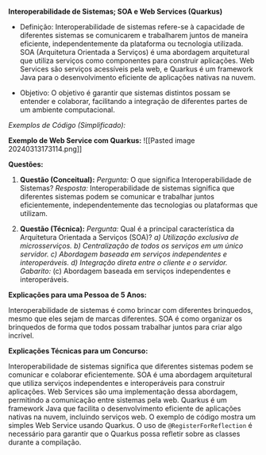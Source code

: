 **Interoperabilidade de Sistemas; SOA e Web Services (Quarkus)**

* Definição: Interoperabilidade de sistemas refere-se à capacidade de diferentes sistemas se comunicarem e trabalharem juntos de maneira eficiente, independentemente da plataforma ou tecnologia utilizada. SOA (Arquitetura Orientada a Serviços) é uma abordagem arquitetural que utiliza serviços como componentes para construir aplicações. Web Services são serviços acessíveis pela web, e Quarkus é um framework Java para o desenvolvimento eficiente de aplicações nativas na nuvem.

* Objetivo: O objetivo é garantir que sistemas distintos possam se entender e colaborar, facilitando a integração de diferentes partes de um ambiente computacional.

_Exemplos de Código (Simplificado):_

**Exemplo de Web Service com Quarkus:**
![[Pasted image 20240313173114.png]]

**Questões:**

1. **Questão (Conceitual):** _Pergunta:_ O que significa Interoperabilidade de Sistemas? _Resposta:_ Interoperabilidade de sistemas significa que diferentes sistemas podem se comunicar e trabalhar juntos eficientemente, independentemente das tecnologias ou plataformas que utilizam.
    
2. **Questão (Técnica):** _Pergunta:_ Qual é a principal característica da Arquitetura Orientada a Serviços (SOA)? _a) Utilização exclusiva de microsserviços._ _b) Centralização de todos os serviços em um único servidor._ _c) Abordagem baseada em serviços independentes e interoperáveis._ _d) Integração direta entre o cliente e o servidor._ _Gabarito:_ (c) Abordagem baseada em serviços independentes e interoperáveis.
    

**Explicações para uma Pessoa de 5 Anos:**

Interoperabilidade de sistemas é como brincar com diferentes brinquedos, mesmo que eles sejam de marcas diferentes. SOA é como organizar os brinquedos de forma que todos possam trabalhar juntos para criar algo incrível.

**Explicações Técnicas para um Concurso:**

Interoperabilidade de sistemas significa que diferentes sistemas podem se comunicar e colaborar eficientemente. SOA é uma abordagem arquitetural que utiliza serviços independentes e interoperáveis para construir aplicações. Web Services são uma implementação dessa abordagem, permitindo a comunicação entre sistemas pela web. Quarkus é um framework Java que facilita o desenvolvimento eficiente de aplicações nativas na nuvem, incluindo serviços web. O exemplo de código mostra um simples Web Service usando Quarkus. O uso de `@RegisterForReflection` é necessário para garantir que o Quarkus possa refletir sobre as classes durante a compilação.